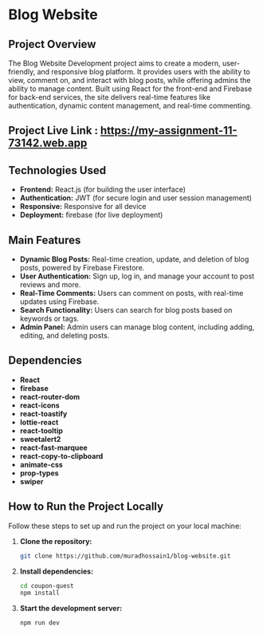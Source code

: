 
#  Blog Website

## Project Overview
The Blog Website Development project aims to create a modern, user-friendly, and responsive blog platform. It provides users with the ability to view, comment on, and interact with blog posts, while offering admins the ability to manage content. Built using React for the front-end and Firebase for back-end services, the site delivers real-time features like authentication, dynamic content management, and real-time commenting.

## Project Live Link : https://my-assignment-11-73142.web.app

## Technologies Used
- **Frontend:** React.js (for building the user interface)
- **Authentication:** JWT (for secure login and user session management)
- **Responsive:** Responsive for all device 
- **Deployment:** firebase (for live deployment)

## Main Features
- **Dynamic Blog Posts:** Real-time creation, update, and deletion of blog posts, powered by Firebase Firestore.
- **User Authentication:** Sign up, log in, and manage your account to post reviews and more.
- **Real-Time Comments:** Users can comment on posts, with real-time updates using Firebase. 
- **Search Functionality:** Users can search for blog posts based on keywords or tags.
- **Admin Panel:** Admin users can manage blog content, including adding, editing, and deleting posts.



## Dependencies
- **React**
- **firebase**
- **react-router-dom**
- **react-icons** 
- **react-toastify**
- **lottie-react**
- **react-tooltip**
- **sweetalert2**
- **react-fast-marquee**
- **react-copy-to-clipboard**
- **animate-css**
- **prop-types**
- **swiper**

## How to Run the Project Locally
Follow these steps to set up and run the project on your local machine:

1. **Clone the repository:**
   ```bash
   git clone https://github.com/muradhossain1/blog-website.git
2. **Install dependencies:**
   ```bash
   cd coupon-quest
   npm install
3. **Start the development server:**
   ```bash
   npm run dev
